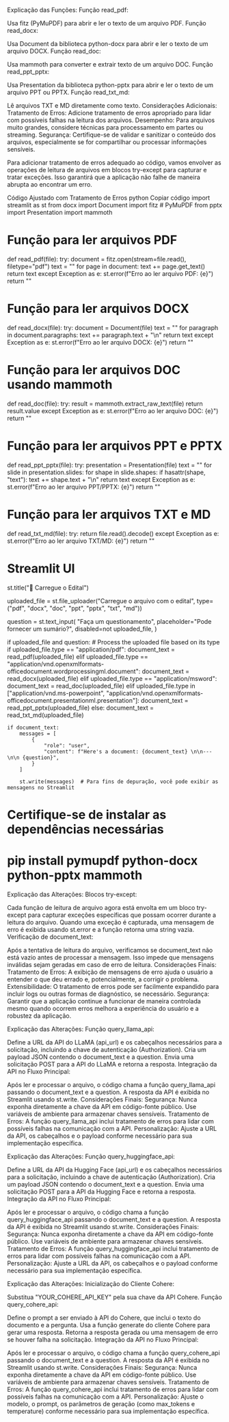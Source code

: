 Explicação das Funções:
Função read_pdf:

Usa fitz (PyMuPDF) para abrir e ler o texto de um arquivo PDF.
Função read_docx:

Usa Document da biblioteca python-docx para abrir e ler o texto de um arquivo DOCX.
Função read_doc:

Usa mammoth para converter e extrair texto de um arquivo DOC.
Função read_ppt_pptx:

Usa Presentation da biblioteca python-pptx para abrir e ler o texto de um arquivo PPT ou PPTX.
Função read_txt_md:

Lê arquivos TXT e MD diretamente como texto.
Considerações Adicionais:
Tratamento de Erros: Adicione tratamento de erros apropriado para lidar com possíveis falhas na leitura dos arquivos.
Desempenho: Para arquivos muito grandes, considere técnicas para processamento em partes ou streaming.
Segurança: Certifique-se de validar e sanitizar o conteúdo dos arquivos, especialmente se for compartilhar ou processar informações sensíveis.


Para adicionar tratamento de erros adequado ao código, vamos envolver as operações de leitura de arquivos em blocos try-except para capturar e tratar exceções. Isso garantirá que a aplicação não falhe de maneira abrupta ao encontrar um erro.

Código Ajustado com Tratamento de Erros
python
Copiar código
import streamlit as st
from docx import Document
import fitz  # PyMuPDF
from pptx import Presentation
import mammoth

# Função para ler arquivos PDF
def read_pdf(file):
    try:
        document = fitz.open(stream=file.read(), filetype="pdf")
        text = ""
        for page in document:
            text += page.get_text()
        return text
    except Exception as e:
        st.error(f"Erro ao ler arquivo PDF: {e}")
        return ""

# Função para ler arquivos DOCX
def read_docx(file):
    try:
        document = Document(file)
        text = ""
        for paragraph in document.paragraphs:
            text += paragraph.text + "\n"
        return text
    except Exception as e:
        st.error(f"Erro ao ler arquivo DOCX: {e}")
        return ""

# Função para ler arquivos DOC usando mammoth
def read_doc(file):
    try:
        result = mammoth.extract_raw_text(file)
        return result.value
    except Exception as e:
        st.error(f"Erro ao ler arquivo DOC: {e}")
        return ""

# Função para ler arquivos PPT e PPTX
def read_ppt_pptx(file):
    try:
        presentation = Presentation(file)
        text = ""
        for slide in presentation.slides:
            for shape in slide.shapes:
                if hasattr(shape, "text"):
                    text += shape.text + "\n"
        return text
    except Exception as e:
        st.error(f"Erro ao ler arquivo PPT/PPTX: {e}")
        return ""

# Função para ler arquivos TXT e MD
def read_txt_md(file):
    try:
        return file.read().decode()
    except Exception as e:
        st.error(f"Erro ao ler arquivo TXT/MD: {e}")
        return ""

# Streamlit UI
st.title("📝 Carregue o Edital")

uploaded_file = st.file_uploader("Carregue o arquivo com o edital", type=("pdf", "docx", "doc", "ppt", "pptx", "txt", "md"))

question = st.text_input(
    "Faça um questionamento",
    placeholder="Pode fornecer um sumário?",
    disabled=not uploaded_file,
)

if uploaded_file and question:
    # Process the uploaded file based on its type
    if uploaded_file.type == "application/pdf":
        document_text = read_pdf(uploaded_file)
    elif uploaded_file.type == "application/vnd.openxmlformats-officedocument.wordprocessingml.document":
        document_text = read_docx(uploaded_file)
    elif uploaded_file.type == "application/msword":
        document_text = read_doc(uploaded_file)
    elif uploaded_file.type in ["application/vnd.ms-powerpoint", "application/vnd.openxmlformats-officedocument.presentationml.presentation"]:
        document_text = read_ppt_pptx(uploaded_file)
    else:
        document_text = read_txt_md(uploaded_file)

    if document_text:
        messages = [
            {
                "role": "user",
                "content": f"Here's a document: {document_text} \n\n---\n\n {question}",
            }
        ]
        
        st.write(messages)  # Para fins de depuração, você pode exibir as mensagens no Streamlit

# Certifique-se de instalar as dependências necessárias
# pip install pymupdf python-docx python-pptx mammoth
Explicação das Alterações:
Blocos try-except:

Cada função de leitura de arquivo agora está envolta em um bloco try-except para capturar exceções específicas que possam ocorrer durante a leitura do arquivo.
Quando uma exceção é capturada, uma mensagem de erro é exibida usando st.error e a função retorna uma string vazia.
Verificação de document_text:

Após a tentativa de leitura do arquivo, verificamos se document_text não está vazio antes de processar a mensagem. Isso impede que mensagens inválidas sejam geradas em caso de erro de leitura.
Considerações Finais:
Tratamento de Erros: A exibição de mensagens de erro ajuda o usuário a entender o que deu errado e, potencialmente, a corrigir o problema.
Extensibilidade: O tratamento de erros pode ser facilmente expandido para incluir logs ou outras formas de diagnóstico, se necessário.
Segurança: Garantir que a aplicação continue a funcionar de maneira controlada mesmo quando ocorrem erros melhora a experiência do usuário e a robustez da aplicação.

Explicação das Alterações:
Função query_llama_api:

Define a URL da API do LLaMA (api_url) e os cabeçalhos necessários para a solicitação, incluindo a chave de autenticação (Authorization).
Cria um payload JSON contendo o document_text e a question.
Envia uma solicitação POST para a API do LLaMA e retorna a resposta.
Integração da API no Fluxo Principal:

Após ler e processar o arquivo, o código chama a função query_llama_api passando o document_text e a question.
A resposta da API é exibida no Streamlit usando st.write.
Considerações Finais:
Segurança: Nunca exponha diretamente a chave da API em código-fonte público. Use variáveis de ambiente para armazenar chaves sensíveis.
Tratamento de Erros: A função query_llama_api inclui tratamento de erros para lidar com possíveis falhas na comunicação com a API.
Personalização: Ajuste a URL da API, os cabeçalhos e o payload conforme necessário para sua implementação específica.

Explicação das Alterações:
Função query_huggingface_api:

Define a URL da API da Hugging Face (api_url) e os cabeçalhos necessários para a solicitação, incluindo a chave de autenticação (Authorization).
Cria um payload JSON contendo o document_text e a question.
Envia uma solicitação POST para a API da Hugging Face e retorna a resposta.
Integração da API no Fluxo Principal:

Após ler e processar o arquivo, o código chama a função query_huggingface_api passando o document_text e a question.
A resposta da API é exibida no Streamlit usando st.write.
Considerações Finais:
Segurança: Nunca exponha diretamente a chave da API em código-fonte público. Use variáveis de ambiente para armazenar chaves sensíveis.
Tratamento de Erros: A função query_huggingface_api inclui tratamento de erros para lidar com possíveis falhas na comunicação com a API.
Personalização: Ajuste a URL da API, os cabeçalhos e o payload conforme necessário para sua implementação específica.

Explicação das Alterações:
Inicialização do Cliente Cohere:

Substitua "YOUR_COHERE_API_KEY" pela sua chave da API Cohere.
Função query_cohere_api:

Define o prompt a ser enviado à API do Cohere, que inclui o texto do documento e a pergunta.
Usa a função generate do cliente Cohere para gerar uma resposta.
Retorna a resposta gerada ou uma mensagem de erro se houver falha na solicitação.
Integração da API no Fluxo Principal:

Após ler e processar o arquivo, o código chama a função query_cohere_api passando o document_text e a question.
A resposta da API é exibida no Streamlit usando st.write.
Considerações Finais:
Segurança: Nunca exponha diretamente a chave da API em código-fonte público. Use variáveis de ambiente para armazenar chaves sensíveis.
Tratamento de Erros: A função query_cohere_api inclui tratamento de erros para lidar com possíveis falhas na comunicação com a API.
Personalização: Ajuste o modelo, o prompt, os parâmetros de geração (como max_tokens e temperature) conforme necessário para sua implementação específica.
